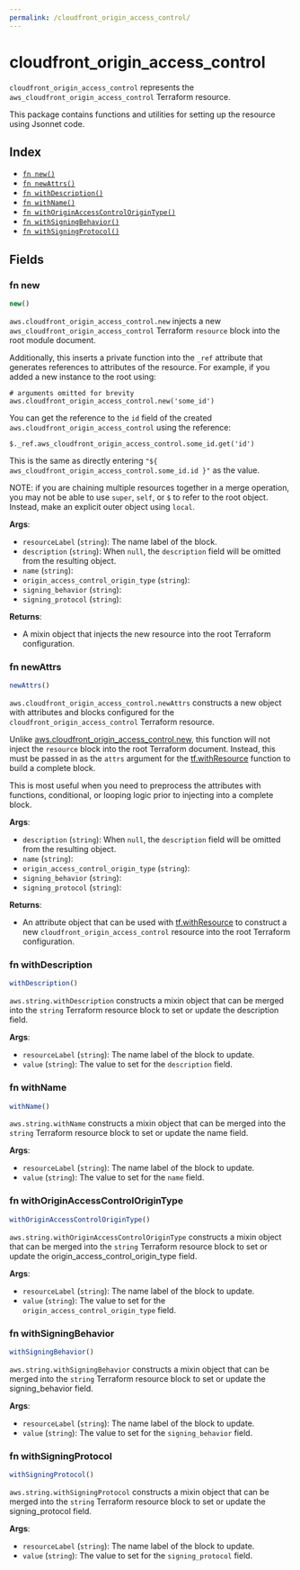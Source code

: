 ```yaml
---
permalink: /cloudfront_origin_access_control/
---
```


# cloudfront_origin_access_control

`cloudfront_origin_access_control` represents the `aws_cloudfront_origin_access_control` Terraform resource.



This package contains functions and utilities for setting up the resource using Jsonnet code.


## Index

* [`fn new()`](#fn-new)
* [`fn newAttrs()`](#fn-newattrs)
* [`fn withDescription()`](#fn-withdescription)
* [`fn withName()`](#fn-withname)
* [`fn withOriginAccessControlOriginType()`](#fn-withoriginaccesscontrolorigintype)
* [`fn withSigningBehavior()`](#fn-withsigningbehavior)
* [`fn withSigningProtocol()`](#fn-withsigningprotocol)

## Fields

### fn new

```ts
new()
```


`aws.cloudfront_origin_access_control.new` injects a new `aws_cloudfront_origin_access_control` Terraform `resource`
block into the root module document.

Additionally, this inserts a private function into the `_ref` attribute that generates references to attributes of the
resource. For example, if you added a new instance to the root using:

    # arguments omitted for brevity
    aws.cloudfront_origin_access_control.new('some_id')

You can get the reference to the `id` field of the created `aws.cloudfront_origin_access_control` using the reference:

    $._ref.aws_cloudfront_origin_access_control.some_id.get('id')

This is the same as directly entering `"${ aws_cloudfront_origin_access_control.some_id.id }"` as the value.

NOTE: if you are chaining multiple resources together in a merge operation, you may not be able to use `super`, `self`,
or `$` to refer to the root object. Instead, make an explicit outer object using `local`.

**Args**:
  - `resourceLabel` (`string`): The name label of the block.
  - `description` (`string`):  When `null`, the `description` field will be omitted from the resulting object.
  - `name` (`string`): 
  - `origin_access_control_origin_type` (`string`): 
  - `signing_behavior` (`string`): 
  - `signing_protocol` (`string`): 

**Returns**:
- A mixin object that injects the new resource into the root Terraform configuration.


### fn newAttrs

```ts
newAttrs()
```


`aws.cloudfront_origin_access_control.newAttrs` constructs a new object with attributes and blocks configured for the `cloudfront_origin_access_control`
Terraform resource.

Unlike [aws.cloudfront_origin_access_control.new](#fn-new), this function will not inject the `resource`
block into the root Terraform document. Instead, this must be passed in as the `attrs` argument for the
[tf.withResource](https://github.com/tf-libsonnet/core/tree/main/docs#fn-withresource) function to build a complete block.

This is most useful when you need to preprocess the attributes with functions, conditional, or looping logic prior to
injecting into a complete block.

**Args**:
  - `description` (`string`):  When `null`, the `description` field will be omitted from the resulting object.
  - `name` (`string`): 
  - `origin_access_control_origin_type` (`string`): 
  - `signing_behavior` (`string`): 
  - `signing_protocol` (`string`): 

**Returns**:
  - An attribute object that can be used with [tf.withResource](https://github.com/tf-libsonnet/core/tree/main/docs#fn-withresource) to construct a new `cloudfront_origin_access_control` resource into the root Terraform configuration.


### fn withDescription

```ts
withDescription()
```

`aws.string.withDescription` constructs a mixin object that can be merged into the `string`
Terraform resource block to set or update the description field.



**Args**:
  - `resourceLabel` (`string`): The name label of the block to update.
  - `value` (`string`): The value to set for the `description` field.


### fn withName

```ts
withName()
```

`aws.string.withName` constructs a mixin object that can be merged into the `string`
Terraform resource block to set or update the name field.



**Args**:
  - `resourceLabel` (`string`): The name label of the block to update.
  - `value` (`string`): The value to set for the `name` field.


### fn withOriginAccessControlOriginType

```ts
withOriginAccessControlOriginType()
```

`aws.string.withOriginAccessControlOriginType` constructs a mixin object that can be merged into the `string`
Terraform resource block to set or update the origin_access_control_origin_type field.



**Args**:
  - `resourceLabel` (`string`): The name label of the block to update.
  - `value` (`string`): The value to set for the `origin_access_control_origin_type` field.


### fn withSigningBehavior

```ts
withSigningBehavior()
```

`aws.string.withSigningBehavior` constructs a mixin object that can be merged into the `string`
Terraform resource block to set or update the signing_behavior field.



**Args**:
  - `resourceLabel` (`string`): The name label of the block to update.
  - `value` (`string`): The value to set for the `signing_behavior` field.


### fn withSigningProtocol

```ts
withSigningProtocol()
```

`aws.string.withSigningProtocol` constructs a mixin object that can be merged into the `string`
Terraform resource block to set or update the signing_protocol field.



**Args**:
  - `resourceLabel` (`string`): The name label of the block to update.
  - `value` (`string`): The value to set for the `signing_protocol` field.
